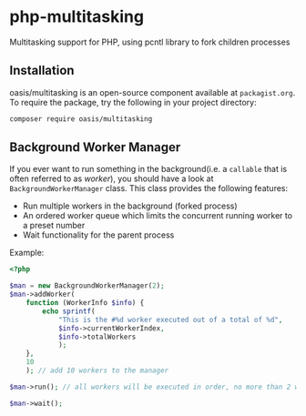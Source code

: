 # php-multitasking
Multitasking support for PHP, using pcntl library to fork children processes

## Installation

oasis/multitasking is an open-source component available at `packagist.org`. To require the package, try the following in your project directory:

```bash
composer require oasis/multitasking
```

## Background Worker Manager

If you ever want to run something in the background(i.e. a `callable` that is often referred to as _worker_), you should have a look at `BackgroundWorkerManager` class. This class provides the following features:

- Run multiple workers in the background (forked process)
- An ordered worker queue which limits the concurrent running worker to a preset number
- Wait functionality for the parent process

Example:
```php
<?php

$man = new BackgroundWorkerManager(2);
$man->addWorker(
    function (WorkerInfo $info) {
        echo sprintf(
            "This is the #%d worker executed out of a total of %d",
            $info->currentWorkerIndex,
            $info->totalWorkers
            );
    },
    10
    ); // add 10 workers to the manager

$man->run(); // all workers will be executed in order, no more than 2 workes will be running at the same time

$man->wait();
```
